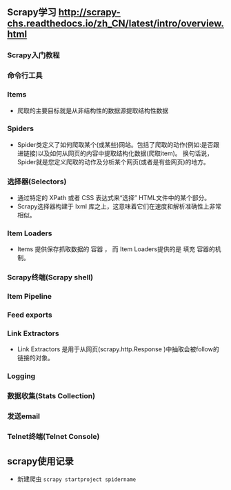 Scrapy学习 
http://scrapy-chs.readthedocs.io/zh_CN/latest/intro/overview.html
------------

### Scrapy入门教程

### 命令行工具

### Items
- 爬取的主要目标就是从非结构性的数据源提取结构性数据

### Spiders
- Spider类定义了如何爬取某个(或某些)网站。包括了爬取的动作(例如:是否跟进链接)以及如何从网页的内容中提取结构化数据(爬取item)。 换句话说，Spider就是您定义爬取的动作及分析某个网页(或者是有些网页)的地方。


### 选择器(Selectors)
- 通过特定的 XPath 或者 CSS 表达式来“选择” HTML文件中的某个部分。
- Scrapy选择器构建于 lxml 库之上，这意味着它们在速度和解析准确性上非常相似。

### Item Loaders
-  Items 提供保存抓取数据的 容器 ， 而 Item Loaders提供的是 填充 容器的机制。

### Scrapy终端(Scrapy shell)

### Item Pipeline

### Feed exports

### Link Extractors
- Link Extractors 是用于从网页(scrapy.http.Response )中抽取会被follow的链接的对象。

### Logging

### 数据收集(Stats Collection)

### 发送email

### Telnet终端(Telnet Console)

scrapy使用记录
-----------
- 新建爬虫 `scrapy startproject spidername` 

